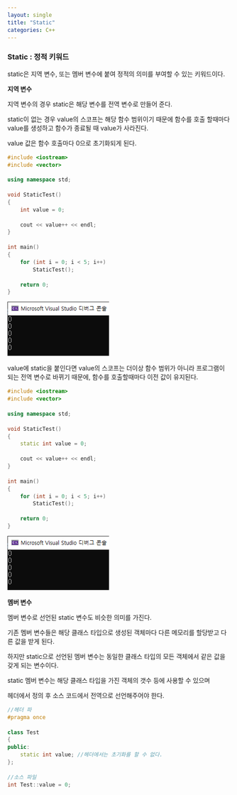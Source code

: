 ```yaml
---
layout: single
title: "Static"
categories: C++
---
```


### Static : 정적 키워드

static은 지역 변수, 또는 멤버 변수에 붙여 정적의 의미를 부여할 수 있는 키워드이다.

**지역 변수**

지역 변수의 경우 static은 해당 변수를 전역 변수로 만들어 준다.

static이 없는 경우 value의 스코프는 해당 함수 범위이기 때문에 함수를 호출 할때마다 value를 생성하고 함수가 종료될 때 value가 사라진다.

value 값은 함수 호출마다 0으로 초기화되게 된다.
```cpp
#include <iostream>
#include <vector>

using namespace std;

void StaticTest()
{
    int value = 0;

    cout << value++ << endl;
}

int main()
{
    for (int i = 0; i < 5; i++)
        StaticTest();

    return 0;
}
```
![static이없을때](/assets/images/C++/StaticTestwithoutKeyword.PNG)


value에 static을 붙인다면 value의 스코프는 더이상 함수 범위가 아니라 프로그램이 되는 전역 변수로 바뀌기 때문에, 함수를 호출할때마다 이전 값이 유지된다.
```cpp
#include <iostream>
#include <vector>

using namespace std;

void StaticTest()
{
    static int value = 0;

    cout << value++ << endl;
}

int main()
{
    for (int i = 0; i < 5; i++)
        StaticTest();

    return 0;
}
```

![static이있을때](/assets/images/C++/StaticTestwithoutKeyword.PNG)


**멤버 변수**

멤버 변수로 선언된 static 변수도 비슷한 의미를 가진다.

기존 멤버 변수들은 해당 클래스 타입으로 생성된 객체마다 다른 메모리를 할당받고 다른 값을 받게 된다.

하지만 static으로 선언된 멤버 변수는 동일한 클래스 타입의 모든 객체에서 같은 값을 갖게 되는 변수이다.

static 멤버 변수는 해당 클래스 타입을 가진 객체의 갯수 등에 사용할 수 있으며

헤더에서 정의 후 소스 코드에서 전역으로 선언해주어야 한다.

```cpp
//헤더 파
#pragma once

class Test
{
public:
	static int value; //헤더에서는 초기화를 할 수 없다.
};

//소스 파일
int Test::value = 0;
```
